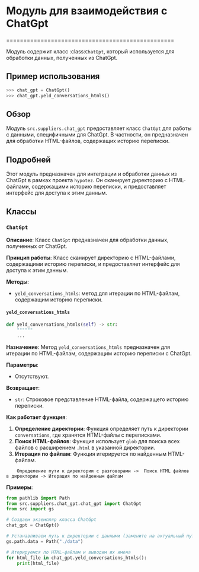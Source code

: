 # Модуль для взаимодействия с ChatGpt
=================================================

Модуль содержит класс :class:`ChatGpt`, который используется для обработки данных, полученных из ChatGpt.

Пример использования
----------------------

```python
>>> chat_gpt = ChatGpt()
>>> chat_gpt.yeld_conversations_htmls()
```

## Обзор

Модуль `src.suppliers.chat_gpt` предоставляет класс `ChatGpt` для работы с данными, специфичными для ChatGpt. В частности, он предназначен для обработки HTML-файлов, содержащих историю переписки.

## Подробней

Этот модуль предназначен для интеграции и обработки данных из ChatGpt в рамках проекта `hypotez`. Он сканирует директорию с HTML-файлами, содержащими историю переписки, и предоставляет интерфейс для доступа к этим данным.

## Классы

### `ChatGpt`

**Описание**:
Класс `ChatGpt` предназначен для обработки данных, полученных от ChatGpt.

**Принцип работы**:
Класс сканирует директорию с HTML-файлами, содержащими историю переписки, и предоставляет интерфейс для доступа к этим данным.

**Методы**:
- `yeld_conversations_htmls`: метод для итерации по HTML-файлам, содержащим историю переписки.

#### `yeld_conversations_htmls`
```python
def yeld_conversations_htmls(self) -> str:
    """"""
    ...
```

**Назначение**: 
Метод `yeld_conversations_htmls` предназначен для итерации по HTML-файлам, содержащим историю переписки с ChatGpt.

**Параметры**:
- Отсутствуют.

**Возвращает**:
- `str`: Строковое представление HTML-файла, содержащего историю переписки.

**Как работает функция**:

1.  **Определение директории**: Функция определяет путь к директории `conversations`, где хранятся HTML-файлы с переписками.
2.  **Поиск HTML-файлов**: Функция использует `glob` для поиска всех файлов с расширением `.html` в указанной директории.
3.  **Итерация по файлам**: Функция итерируется по найденным HTML-файлам.

```
    Определение пути к директории с разговорами ->  Поиск HTML файлов в директории -> Итерация по найденным файлам
```

**Примеры**:

```python
from pathlib import Path
from src.suppliers.chat_gpt.chat_gpt import ChatGpt
from src import gs

# Создаем экземпляр класса ChatGpt
chat_gpt = ChatGpt()

# Устанавливаем путь к директории с данными (замените на актуальный путь)
gs.path.data = Path("./data")

# Итерируемся по HTML-файлам и выводим их имена
for html_file in chat_gpt.yeld_conversations_htmls():
    print(html_file)